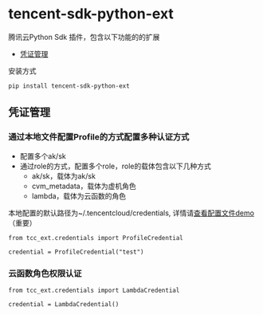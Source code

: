 # tencent-sdk-python-ext
腾讯云Python Sdk 插件，包含以下功能的的扩展

- [凭证管理](#凭证管理)

安装方式
```
pip install tencent-sdk-python-ext
```

## 凭证管理

### 通过本地文件配置Profile的方式配置多种认证方式
- 配置多个ak/sk
- 通过role的方式，配置多个role，role的载体包含以下几种方式
  - ak/sk，载体为ak/sk
  - cvm_metadata，载体为虚机角色
  - lambda，载体为云函数的角色

本地配置的默认路径为~/.tencentcloud/credentials, 详情请[查看配置文件demo](./example/credentials)（重要）

```
from tcc_ext.credentials import ProfileCredential

credential = ProfileCredential("test")

```
### 云函数角色权限认证
```
from tcc_ext.credentials import LambdaCredential

credential = LambdaCredential()
```

